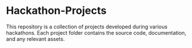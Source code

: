 # Hackathon-Projects
This repository is a collection of projects developed during various hackathons. Each project folder contains the source code, documentation, and any relevant assets.
